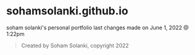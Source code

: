 # sohamsolanki.github.io
soham solanki's personal portfolio
last changes made on June 1, 2022 @ 1:22pm
> Created by Soham Solanki, copyright 2022
